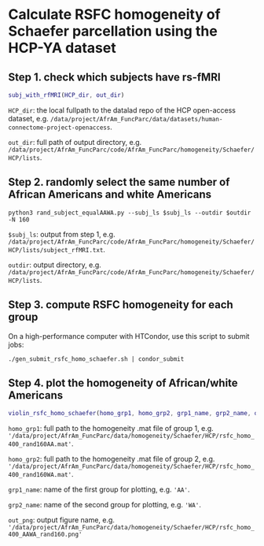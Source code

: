 # Calculate RSFC homogeneity of Schaefer parcellation using the HCP-YA dataset

## Step 1. check which subjects have rs-fMRI

```matlab
subj_with_rfMRI(HCP_dir, out_dir)
```

`HCP_dir`: the local fullpath to the datalad repo of the HCP open-access dataset, e.g. `/data/project/AfrAm_FuncParc/data/datasets/human-connectome-project-openaccess`.

`out_dir`: full path of output directory, e.g. `/data/project/AfrAm_FuncParc/code/AfrAm_FuncParc/homogeneity/Schaefer/HCP/lists`.

## Step 2. randomly select the same number of African Americans and white Americans

```
python3 rand_subject_equalAAWA.py --subj_ls $subj_ls --outdir $outdir -N 160
```

`$subj_ls`: output from step 1, e.g. `/data/project/AfrAm_FuncParc/code/AfrAm_FuncParc/homogeneity/Schaefer/HCP/lists/subject_rfMRI.txt`.

`outdir`: output directory, e.g. `/data/project/AfrAm_FuncParc/code/AfrAm_FuncParc/homogeneity/Schaefer/HCP/lists`.

## Step 3. compute RSFC homogeneity for each group

On a high-performance computer with HTCondor, use this script to submit jobs:

```
./gen_submit_rsfc_homo_schaefer.sh | condor_submit
```

## Step 4. plot the homogeneity of African/white Americans

```matlab
violin_rsfc_homo_schaefer(homo_grp1, homo_grp2, grp1_name, grp2_name, out_png)
```

`homo_grp1`: full path to the homogeneity .mat file of group 1, e.g. `'/data/project/AfrAm_FuncParc/data/homogeneity/Schaefer/HCP/rsfc_homo_400_rand160AA.mat'`. 

`homo_grp2`: full path to the homogeneity .mat file of group 2, e.g. `'/data/project/AfrAm_FuncParc/data/homogeneity/Schaefer/HCP/rsfc_homo_400_rand160WA.mat'`.

`grp1_name`: name of the first group for plotting, e.g. `'AA'`.

`grp2_name`: name of the second group for plotting, e.g. `'WA'`.

`out_png`: output figure name, e.g. `'/data/project/AfrAm_FuncParc/data/homogeneity/Schaefer/HCP/rsfc_homo_400_AAWA_rand160.png'`